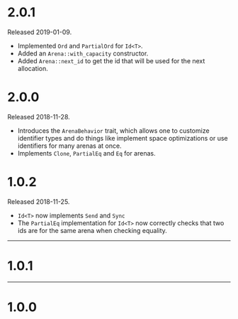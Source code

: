 # 2.0.1

Released 2019-01-09.

* Implemented `Ord` and `PartialOrd` for `Id<T>`.
* Added an `Arena::with_capacity` constructor.
* Added `Arena::next_id` to get the id that will be used for the next
  allocation.

# 2.0.0

Released 2018-11-28.

* Introduces the `ArenaBehavior` trait, which allows one to customize identifier
  types and do things like implement space optimizations or use identifiers for
  many arenas at once.
* Implements `Clone`, `PartialEq` and `Eq` for arenas.

# 1.0.2

Released 2018-11-25.

* `Id<T>` now implements `Send` and `Sync`
* The `PartialEq` implementation for `Id<T>` now correctly checks that two ids
  are for the same arena when checking equality.

--------------------------------------------------------------------------------

# 1.0.1

--------------------------------------------------------------------------------

# 1.0.0
